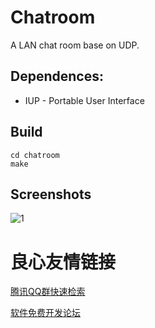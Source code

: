 Chatroom
========

A LAN chat room base on UDP.

Dependences:
------------
- IUP - Portable User Interface

Build
-----
```
cd chatroom
make
```

Screenshots
-----------
![1](screenshots/1.png)


 # 良心友情链接

[腾讯QQ群快速检索](http://u.720life.cn/s/8cf73f7c)

[软件免费开发论坛](http://u.720life.cn/s/bbb01dc0)